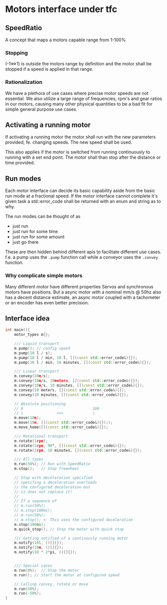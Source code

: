 # Motors interface under tfc
## SpeedRatio
A concept that
maps a motors capable
range from 1-100%

### Stopping
 (-1<=>1) is outside the motors
 range by definition and
 the motor shall be stopped
 if a speed is applied in that range.

### Rationalization
We have a plethora of
use cases where precise motor
speeds are not essential.
We also utilize a large range
of frequencies, rpm's and gear
ratios in our motors, causing
many other physical quantities
to be a bad fit for simple general
purpose use cases.

## Activating a running motor
If activating a running motor
the motor shall run with the new
parameters provided, fe. changing
speeds. The new speed shall be used.

This also applies if the motor
is switched from running continuously 
to running with a set end point. The
motor shall than stop after the distance
or time provided.


## Run modes
Each motor interface can decide
its basic capability aside from 
the basic run mode at a fractional
speed. If the motor interface cannot
complete it's given task a std::error_code
shall be returned with an enum and string as to
why.

The run modes can be thought of
as 
- just run
- just run for some time
- just run for some amount
- just go there

These are then hidden behind different apis
to facilitate different use cases.
f.e. 
a pump uses the `.pump` function call
while a conveyor uses the `.convey` function.

### Why complicate simple motors
Many different motor have different properties
Servos and synchronous motors have positions.
But a async motor with a nominal mm/s @ 50hz
also has a decent distance estimate, an 
async motor coupled with a tachometer or an
encoder has even better precision.



## Interface idea
```cpp
int main(){
    motor_types m{};

    /// Liquid transport
    m.pump(); // config speed
    m.pump(10 l / s);
    m.pump(10 l / min, 10 l, [](const std::error_code&){});
    m.pump(10 l / min, 10 minutes, [](const std::error_code&){});

    /// Linear transport
    m.convey(10m/s);
    m.convey(10m/s, 10meters, [](const std::error_code&){});
    m.convey(10m/s, 10 minutes, [](const std::error_code&){});
    m.convey(10 meters, [](const std::error_code&){});
    m.convey(10 minutes, [](const std::error_code&){});

    // Absolute positioning
    // 0                               100
    // |               <=>             |
    m.move(10m);
    m.move(10m, [](const std::error_code&){}););
    m.move_home([](const std::error_code&){});

    /// Rotational transport
    m.rotate(1rpm);
    m.rotate(1rpm, 90°, [](const std::error_code&){});
    m.rotate(1rpm, 10 minutes, [](const std::error_code&){});

    /// All types
    m.run(50%); // Run with SpeedRatio
    m.stop();   // Stop freewheel

    // Stop with deceleration specified
    // specifing a deceleration overloads
    // the configured deceleration but
    // it does not replace it!
    //
    // If a sequence of
    // m.run(50%);
    // m.stop(100ms);
    // m.run(50%);
    // m.stop(); <- This uses the configured deceleration
    m.stop(100ms);
    m.quick_stop(); // Stop the motor with quick stop

    /// Getting notified of a continously running motor
    m.notify(10l, ()[]{});
    m.notify(10m, ()[]{});
    m.notify(10 * 2*pi, ()[]{});


    /// Special cases
    m.run(0%);  // Stop the motor
    m.run(); // Start the motor at configured speed

    // Calling convey, rotate or move
    m.run(50%);
    m.run(-50%);
}
```